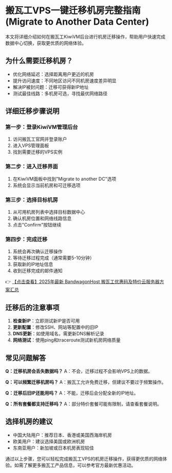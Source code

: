 # 搬瓦工VPS一键迁移机房完整指南 (Migrate to Another Data Center)

本文将详细介绍如何在搬瓦工KiwiVM后台进行机房迁移操作，帮助用户快速完成数据中心切换，获取更优质的网络体验。

## 为什么需要迁移机房？

- 优化网络延迟：选择距离用户更近的机房
- 提升访问速度：不同地区访问不同机房速度差异明显
- 解决IP被封问题：迁移可获得新IP地址
- 测试最佳线路：多机房可选，寻找最优网络路径

## 详细迁移步骤说明

### 第一步：登录KiwiVM管理后台
1. 访问搬瓦工官网并登录账户
2. 进入VPS管理面板
3. 找到需要迁移的VPS实例

### 第二步：进入迁移界面
1. 在KiwiVM面板中找到"Migrate to another DC"选项
2. 系统会显示当前机房和可迁移选项

### 第三步：选择目标机房
1. 从可用机房列表中选择目标数据中心
2. 确认机房位置和网络线路信息
3. 点击"Confirm"按钮继续

### 第四步：完成迁移
1. 系统会再次确认迁移操作
2. 等待迁移过程完成（通常需要5-10分钟）
3. 获取新的IP地址信息
4. 收到迁移完成的邮件通知

👉 [【点击查看】2025年最新 BandwagonHost 搬瓦工优惠码及特价云服务器方案汇总](https://bit.ly/banwagon)

## 迁移后的注意事项

1. **检查新IP**：立即测试新IP是否可用
2. **更新配置**：修改SSH、网站等配置中的旧IP
3. **DNS更新**：如使用域名，需更新DNS解析记录
4. **网络测试**：使用ping和traceroute测试新机房网络质量

## 常见问题解答

**Q：迁移机房会丢失数据吗？**
A：不会，迁移过程不会影响VPS上的数据。

**Q：可以频繁迁移机房吗？**
A：搬瓦工允许免费迁移，但建议不要过于频繁操作。

**Q：迁移后旧IP还能用吗？**
A：不能，迁移后会分配全新的IP地址。

**Q：所有套餐都支持迁移吗？**
A：部分特价套餐可能有限制，请查看套餐说明。

## 选择机房的建议

- 中国大陆用户：推荐日本、香港或美国西海岸机房
- 欧美用户：建议选择美国或欧洲机房
- 东南亚用户：新加坡或日本机房表现较佳

通过以上步骤，您可以轻松完成搬瓦工VPS的机房迁移操作，获得更优质的网络体验。如需了解更多搬瓦工产品信息，可以参考官方最新优惠活动。
